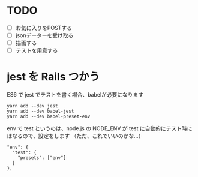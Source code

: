 # TODO

- [ ] お気に入りをPOSTする
- [ ] jsonデーターを受け取る
- [ ] 描画する
- [ ] テストを用意する

# jest を Rails つかう

ES6 で jest でテストを書く場合、babelが必要になります

```
yarn add --dev jest
yarn add --dev babel-jest
yarn add --dev babel-preset-env
```

env で test というのは、node.js の NODE_ENV が test に自動的にテスト時にはなるので、設定をします
（ただ、これでいいのかな...）

```
"env": {
  "test": {
    "presets": ["env"]
  }
},
```
